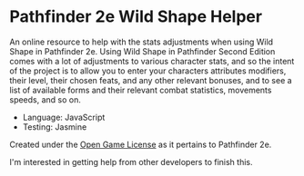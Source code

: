 # Pathfinder 2e Wild Shape Helper

An online resource to help with the stats adjustments when using Wild Shape in Pathfinder 2e. Using Wild Shape in Pathfinder Second Edition comes with a lot of adjustments to various character stats, and so the intent of the project is to allow you to enter your characters attributes modifiers, their level, their chosen feats, and any other relevant bonuses, and to see a list of available forms and their relevant combat statistics, movements speeds, and so on.

- Language: JavaScript
- Testing: Jasmine

Created under the [Open Game License](https://paizo.com/pathfinder/compatibility/ogl) as it pertains to Pathfinder 2e. 

I'm interested in getting help from other developers to finish this. 
